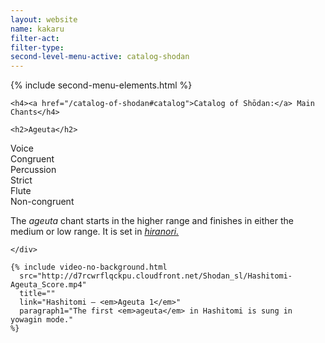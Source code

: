 ```yaml
---
layout: website
name: kakaru
filter-act:
filter-type:
second-level-menu-active: catalog-shodan
---
```


{% include second-menu-elements.html %}

<main class="page-content">
  <div class="text-container">

    <h4><a href="/catalog-of-shodan#catalog">Catalog of Shōdan:</a> Main Chants</h4>

    <h2>Ageuta</h2>

  <div class="introductory-table">
    <div class="introductory-table__element">
      <div class="introductory-table__term">Voice</div>
      <div class="introductory-table__definition">Congruent</div>
    </div>
    <div class="introductory-table__element">
      <div class="introductory-table__term">Percussion</div>
      <div class="introductory-table__definition">Strict</div>
    </div>
    <div class="introductory-table__element">
      <div class="introductory-table__term">Flute</div>
      <div class="introductory-table__definition">Non-congruent</div>
    </div>
  </div>

  <p>The <em>ageuta</em> chant starts in the higher range and finishes in either the medium or low range. It is set in <a href="/music/voices#Hiranori"><em>hiranori.</em></a></p>

    </div>

    {% include video-no-background.html
      src="http://d7rcwrflqckpu.cloudfront.net/Shodan_sl/Hashitomi-Ageuta_Score.mp4"
      title=""
      link="Hashitomi – <em>Ageuta 1</em>"
      paragraph1="The first <em>ageuta</em> in Hashitomi is sung in yowagin mode."
    %}

</main>
